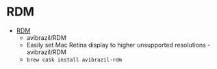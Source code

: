 # RDM
- [RDM](https://github.com/avibrazil/RDM)
  -  avibrazil/RDM
  - Easily set Mac Retina display to higher unsupported resolutions - avibrazil/RDM
  - `brew cask install avibrazil-rdm`
